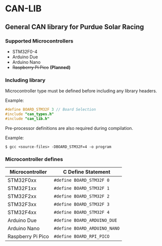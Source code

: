# CAN-LIB
## General CAN library for Purdue Solar Racing
### Supported Microcontrollers
 - STM32F0-4
 - Arduino Due
 - Arduino Nano
 - ~~Raspberry Pi Pico~~ **(Planned)**

### Including library
Microcontroller type must be defined before including any library headers.

Example:
```c
#define BOARD_STM32F 3 // Board Selection
#include "can_types.h"
#include "can_lib.h"
```

Pre-processor definitions are also required during compilation.

Example:
```
$ gcc <source-files> -DBOARD_STM32F=4 -o program
```

### Microcontroller defines
| Microcontroller	| C Define Statement 			|
| ----------------- | ----------------------------- |
| STM32F0xx			| `#define BOARD_STM32F 0`		|
| STM32F1xx			| `#define BOARD_STM32F 1`		|
| STM32F2xx			| `#define BOARD_STM32F 2`		|
| STM32F3xx			| `#define BOARD_STM32F 3`		|
| STM32F4xx			| `#define BOARD_STM32F 4`		|
| Arduino Due		| `#define BOARD_ARDUINO_DUE`	|
| Arduino Nano		| `#define BOARD_ARDUINO_NANO`	|
| Raspberry Pi Pico | `#define BOARD_RPI_PICO`		|